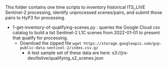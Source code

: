 This folder contains one time scripts to inventory historical ITS_LIVE Sentinel-2 processing, identify unprocessed scenes/pairs, and submit those pairs to HyP3 for processing.

- 1-get-inventory-of-qualifying-scenes.py : queries the Google Cloud csv catalog to build a list Sentinel-2 L1C scenes from 2022-01-01 to present that qualify for processing.
  - Download the zipped file
  `wget https://storage.googleapis.com/gcp-public-data-sentinel-2/index.csv.gz`
    - A test sample set of these data are here: s3://jrs-dev/itslive/qualifying_s2_scenes.json
